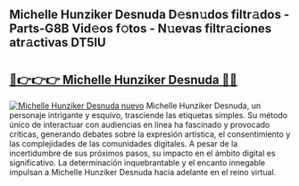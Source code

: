 ## Michelle Hunziker Desnuda D𝚎sn𝚞dos filtr𝚊dos - Parts-G8B Vid𝚎os f𝚘tos - N𝚞evas filtr𝚊ciones atr𝚊ctivas DT5lU

# <h2><a href="http://mb5nfsf.tromn.icu/?c=Michelle+Hunziker+Desnuda">🔗👉👉👉 Michelle Hunziker Desnuda 🔗🔗</a></h2>

[![Michelle Hunziker Desnuda nuevo](https://i.imgur.com/pEAQMta.gif)](http://mb5nfsf.tromn.icu/?c=Michelle+Hunziker+Desnuda)
Michelle Hunziker Desnuda, un personaje intrigante y esquivo, trasciende las etiquetas simples. Su método único de interactuar con audiencias en línea ha fascinado y provocado críticas, generando debates sobre la expresión artística, el consentimiento y las complejidades de las comunidades digitales. A pesar de la incertidumbre de sus próximos pasos, su impacto en el ámbito digital es significativo. La determinación inquebrantable y el encanto innegable impulsan a Michelle Hunziker Desnuda hacia adelante en el reino virtual.
